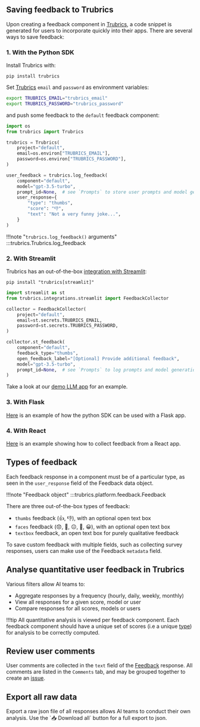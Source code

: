 ## Saving feedback to Trubrics
Upon creating a feedback component in [Trubrics](https://trubrics.streamlit.app/), a code snippet is generated for users to incorporate quickly into their apps. There are several ways to save feedback:

### 1. With the Python SDK
Install Trubrics with:

```console
pip install trubrics
```

Set [Trubrics](https://trubrics.streamlit.app/) `email` and `password` as environment variables:

```bash
export TRUBRICS_EMAIL="trubrics_email"
export TRUBRICS_PASSWORD="trubrics_password"
```

and push some feedback to the `default` feedback component:

```python
import os
from trubrics import Trubrics

trubrics = Trubrics(
    project="default",
    email=os.environ["TRUBRICS_EMAIL"],
    password=os.environ["TRUBRICS_PASSWORD"],
)

user_feedback = trubrics.log_feedback(
    component="default",
    model="gpt-3.5-turbo",
    prompt_id=None,  # see `Prompts` to store user prompts and model generations
    user_response={
        "type": "thumbs",
        "score": "👎",
        "text": "Not a very funny joke...",
    }
)
```

!!!note "`trubrics.log_feedback()` arguments"
    :::trubrics.Trubrics.log_feedback

### 2. With Streamlit
Trubrics has an out-of-the-box [integration with Streamlit](../integrations/streamlit.md):

```console
pip install "trubrics[streamlit]"
```

```python
import streamlit as st
from trubrics.integrations.streamlit import FeedbackCollector

collector = FeedbackCollector(
    project="default",
    email=st.secrets.TRUBRICS_EMAIL,
    password=st.secrets.TRUBRICS_PASSWORD,
)

collector.st_feedback(
    component="default",
    feedback_type="thumbs",
    open_feedback_label="[Optional] Provide additional feedback",
    model="gpt-3.5-turbo",
    prompt_id=None,  # see `Prompts` to log prompts and model generations
)
```

Take a look at our [demo LLM app](https://trubrics-llm-example.streamlit.app/) for an example.

### 3. With Flask

[Here](../integrations/flask_example.md) is an example of how the python SDK can be used with a Flask app.

### 4. With React

[Here](../integrations/react_js.md) is an example showing how to collect feedback from a React app.

## Types of feedback
Each feedback response in a component must be of a particular type, as seen in the `user_response` field of the Feedback data object.

!!!note "Feedback object"
    :::trubrics.platform.feedback.Feedback

There are three out-of-the-box types of feedback:

- `thumbs` feedback (👍, 👎), with an optional open text box
- `faces` feedback (😞, 🙁, 😐, 🙂, 😀), with an optional open text box
- `textbox` feedback, an open text box for purely qualitative feedback

To save custom feedback with multiple fields, such as collecting survey responses, users can make use of the Feedback `metadata` field.

## Analyse quantitative user feedback in Trubrics

Various filters allow AI teams to:

- Aggregate responses by a frequency (hourly, daily, weekly, monthly)
- View all responses for a given score, model or user
- Compare responses for all scores, models or users

!!!tip
    All quantitative analysis is viewed per feedback component. Each feedback component should have a unique set of scores (i.e a unique [type](#types-of-feedback)) for analysis to be correctly computed.

## Review user comments

User comments are collected in the `text` field of the [Feedback](../feedback_components/#types-of-feedback) response. All comments are listed in the `Comments` tab, and may be grouped together to create an [issue](issues.md).

## Export all raw data

Export a raw json file of all responses allows AI teams to conduct their own analysis. Use the \`📥 Download all\` button for a full export to json.
